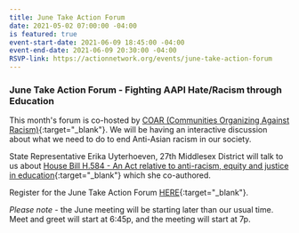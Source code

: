 ```yaml
---
title: June Take Action Forum
date: 2021-05-02 07:00:00 -04:00
is featured: true
event-start-date: 2021-06-09 18:45:00 -04:00
event-end-date: 2021-06-09 20:30:00 -04:00
RSVP-link: https://actionnetwork.org/events/june-take-action-forum
---
```


### June Take Action Forum - Fighting AAPI Hate/Racism through Education

This month's forum is co-hosted by [COAR (Communities Organizing Against Racism)](https://www.coaraction.org/junejourneys){:target="_blank"}.  We will be having an interactive discussion about what we need to do to end Anti-Asian racism in our society.  

State Representative Erika Uyterhoeven, 27th Middlesex District will talk to us about [House Bill H.584 - An Act relative to anti-racism, equity and justice in education](https://malegislature.gov/Bills/192/H584){:target="_blank"} which she co-authored.

Register for the June Take Action Forum [HERE](https://actionnetwork.org/events/june-take-action-forum?source=direct_link&){:target="_blank"}.

*Please note* - the June meeting will be starting later than our usual time. Meet and greet will start at 6:45p, and the meeting will start at 7p.
